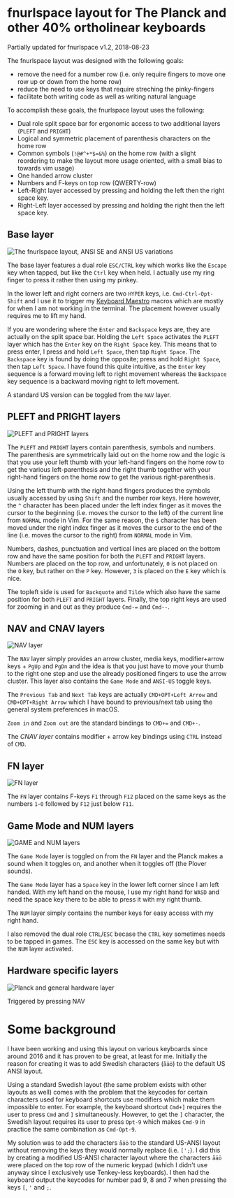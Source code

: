 # fnurlspace layout for The Planck and other 40% ortholinear keyboards

Partially updated for fnurlspace v1.2, 2018-08-23

The fnurlspace layout was designed with the following goals:

- remove the need for a number row (i.e. only require fingers to move one
  row up or down from the home row)
- reduce the need to use keys that require streching the pinky-fingers
- facilitate both writing code as well as writing natural language

To accomplish these goals, the fnurlspace layout uses the following:

- Dual role split space bar for ergonomic access to two additional
  layers (`PLEFT` and `PRIGHT`)
- Logical and symmetric placement of parenthesis characters on the home row
- Common symbols (`!@#^+*$=&%`) on the home row (with a slight reordering
  to make the layout more usage oriented, with a small bias to towards vim
  usage)
- One handed arrow cluster
- Numbers and F-keys on top row (QWERTY-row)
- Left-Right layer accessed by pressing and holding the left then the right
  space key.
- Right-Left layer accessed by pressing and holding the right then the left
  space key.


## Base layer

![The fnurlspace layout, ANSI SE and ANSI US variations](./fnurlspace-ansi_se-us.png)

The base layer features a dual role `ESC/CTRL` key which works like the
`Escape` key when tapped, but like the `Ctrl` key when held. I actually use
my ring finger to press it rather then using my pinkey.

In the lower left and right corners are two `HYPER` keys, i.e.
`Cmd-Ctrl-Opt-Shift` and I use it to trigger my [Keyboard
Maestro](https://www.keyboardmaestro.com/main/) macros which are mostly for
when I am not working in the terminal. The placement however usually
requires me to lift my hand.

If you are wondering where the `Enter` and `Backspace` keys are, they are
actually on the split space bar. Holding the `Left Space` activates the
`PLEFT` layer which has the `Enter` key on the `Right Space` key. This
means that to press enter, I press and hold `Left Space`, then tap `Right
Space`. The `Backspace` key is found by doing the opposite; press and hold
`Right Space`, then tap `Left Space`. I have found this quite intuitive, as
the `Enter` key sequence is a forward moving left to right movement whereas
the `Backspace` key sequence is a backward moving right to left movement.

A standard US version can be toggled from the `NAV` layer.


## PLEFT and PRIGHT layers

![PLEFT and PRIGHT layers](./fnurlspace-leftright.png)

The `PLEFT` and `PRIGHT` layers contain parenthesis, symbols and numbers.
The parenthesis are symmetrically laid out on the home row and the logic
is that you use your left thumb with your left-hand fingers on the home row
to get the various left-parenthesis and the right thumb together with your
right-hand fingers on the home row to get the various right-parenthesis.

Using the left thumb with the right-hand fingers produces the symbols
usually accessed by using `Shift` and the number row keys. Here however,
the `^` character has been placed under the left index finger as it moves
the cursor to the beginning (i.e. moves the cursor to the left) of the
current line from `NORMAL` mode in Vim. For the same reason, the `$`
character has been moved under the right index finger as it moves the
cursor to the end of the line (i.e. moves the cursor to the right) from
`NORMAL` mode in Vim.

Numbers, dashes, punctuation and vertical lines are placed on the bottom
row and have the same position for both the `PLEFT` and `PRIGHT` layers.
Numbers are placed on the top row, and unfortunately, `0` is not placed on
the `O` key, but rather on the `P` key. However, `3` is placed on the `E`
key which is nice.

The topleft side is used for `Backquote` and `Tilde` which also have the
same position for both `PLEFT` and `PRIGHT` layers. Finally, the top right
keys are used for zooming in and out as they produce `Cmd-=` and `Cmd--`.


## NAV and CNAV layers

![NAV layer](./fnurlspace-nav-cnav.png)

The `NAV` layer simply provides an arrow cluster, media keys, modifier+arrow
keys + `PgUp` and `PgDn` and the idea is that you just have to move your thumb
to the right one step and use the already positioned fingers to use the arrow
cluster. This layer also contains the `Game Mode` and `ANSI-US` toggle keys.

The `Previous Tab` and `Next Tab` keys are actually `CMD+OPT+Left Arrow` and
`CMD+OPT+Right Arrow` which I have bound to previous/next tab using the general
system preferences in macOS.

`Zoom in` and `Zoom out` are the standard bindings to `CMD+=` and `CMD+-`.


The *CNAV layer* contains modifier + arrow key bindings using `CTRL` instead of
`CMD`.

## FN layer

![FN layer](./fnurlspace-fn.png)

The `FN` layer contains F-keys `F1` through `F12` placed on the same keys
as the numbers `1`-`0` followed by `F12` just below `F11`. 


## Game Mode and NUM layers

![GAME and NUM layers](./fnurlspace-gamenum.png)

The `Game Mode` layer is toggled on from the `FN` layer and the Planck
makes a sound when it toggles on, and another when it toggles off (the
Plover sounds).

The `Game Mode` layer has a `Space` key in the lower left corner since I am
left handed. With my left hand on the mouse, I use my right hand for `WASD`
and need the space key there to be able to press it with my right
thumb.

The `NUM` layer simply contains the number keys for easy access with my
right hand.

I also removed the dual role `CTRL`/`ESC` becase the `CTRL` key sometimes
needs to be tapped in games. The `ESC` key is accessed on the same key but
with the `NUM` layer activated.


## Hardware specific layers

![Planck and general hardware layer](./fnurlspace-planck-adjust.png)

Triggered by pressing NAV

# Some background

I have been working and using this layout on various keyboards since around 2016
and it has proven to be great, at least for me. Initially the reason for
creating it was to add Swedish characters (`åäö`) to the default US ANSI layout.

Using a standard Swedish layout (the same problem exists with other layouts
as well) comes with the problem that the keycodes for certain characters
used for keyboard shortcuts use modifiers which make them impossible to
enter. For example, the keyboard shortcut `Cmd+]` requires the user to
press `Cmd` and `]` simultaneously. However, to get the `]` character, the
Swedish layout requires its user to press `Opt-9` which makes `Cmd-9` in
practice the same combination as `Cmd-Opt-9`.

My solution was to add the characters `åäö` to the standard US-ANSI layout
without removing the keys they would normally replace (i.e. `[';`). I did
this by creating a modified US-ANSI character layout where the characters
`åäö` were placed on the top row of the numeric keypad (which I didn't use
anyway since I exclusively use Tenkey-less keyboards). I then had the
keyboard output the keycodes for number pad 9, 8 and 7 when pressing the
keys `[`, `'` and `;`.


